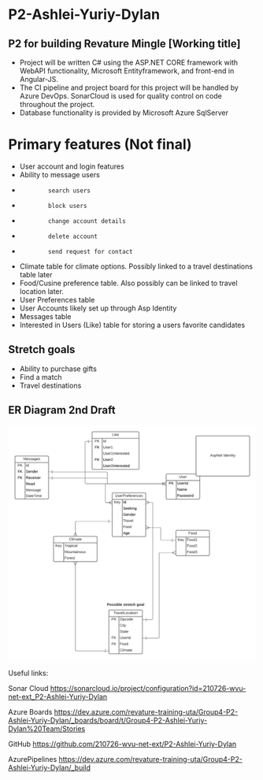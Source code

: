 # P2-Ashlei-Yuriy-Dylan
## P2 for building Revature Mingle [Working title] 
- Project will be written C# using the ASP.NET CORE framework with WebAPI functionality, Microsoft Entityframework, and front-end in Angular-JS. 
- The CI pipeline and project board for this project will be handled by Azure DevOps. SonarCloud is used for quality control on code throughout the project.
- Database functionality is provided by Microsoft Azure SqlServer

# Primary features (Not final)
- User account and login features
- Ability to message users
-             search users
-             block users
-             change account details
-             delete account
-             send request for contact
- Climate table for climate options. Possibly linked to a travel destinations table later
- Food/Cusine preference table. Also possibly can be linked to travel location later.
- User Preferences table
- User Accounts likely set up through Asp Identity
- Messages table
- Interested in Users (Like) table for storing a users favorite candidates


## Stretch goals
- Ability to purchase gifts
- Find a match
- Travel destinations


## ER Diagram 2nd Draft
![ER Diagram 1st Draft](https://github.com/210726-wvu-net-ext/P2-Ashlei-Yuriy-Dylan/blob/main/P2_ERD%20(1).png)




Useful links:

Sonar Cloud
https://sonarcloud.io/project/configuration?id=210726-wvu-net-ext_P2-Ashlei-Yuriy-Dylan

Azure Boards
https://dev.azure.com/revature-training-uta/Group4-P2-Ashlei-Yuriy-Dylan/_boards/board/t/Group4-P2-Ashlei-Yuriy-Dylan%20Team/Stories

GitHub
https://github.com/210726-wvu-net-ext/P2-Ashlei-Yuriy-Dylan

AzurePipelines
https://dev.azure.com/revature-training-uta/Group4-P2-Ashlei-Yuriy-Dylan/_build
